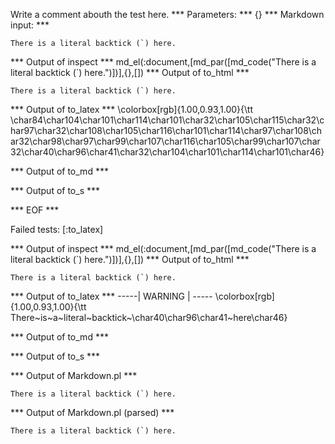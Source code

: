 Write a comment abouth the test here.
*** Parameters: ***
{}
*** Markdown input: ***

``There is a literal backtick (`) here.``


*** Output of inspect ***
md_el(:document,[md_par([md_code("There is a literal backtick (`) here.")])],{},[])
*** Output of to_html ***

<p><code>There is a literal backtick (`) here.</code></p>

*** Output of to_latex ***
\colorbox[rgb]{1.00,0.93,1.00}{\tt \char84\char104\char101\char114\char101\char32\char105\char115\char32\char97\char32\char108\char105\char116\char101\char114\char97\char108\char32\char98\char97\char99\char107\char116\char105\char99\char107\char32\char40\char96\char41\char32\char104\char101\char114\char101\char46}


*** Output of to_md ***



*** Output of to_s ***

*** EOF ***




Failed tests:   [:to_latex] 

*** Output of inspect ***
md_el(:document,[md_par([md_code("There is a literal backtick (`) here.")])],{},[])
*** Output of to_html ***

<p><code>There is a literal backtick (`) here.</code></p>

*** Output of to_latex ***
-----| WARNING | -----
\colorbox[rgb]{1.00,0.93,1.00}{\tt There~is~a~literal~backtick~\char40\char96\char41~here\char46}


*** Output of to_md ***



*** Output of to_s ***

*** Output of Markdown.pl ***
<p><code>There is a literal backtick (`) here.</code></p>

*** Output of Markdown.pl (parsed) ***
<p
     ><code>There is a literal backtick (`) here.</code
   ></p
 >